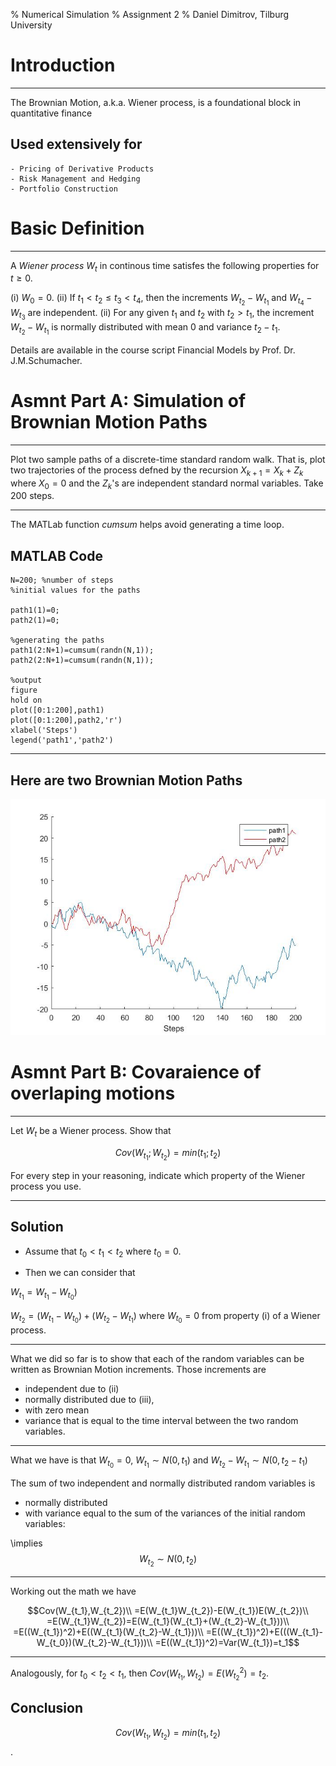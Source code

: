 % Numerical Simulation 
% Assignment 2
% Daniel Dimitrov, Tilburg University

Introduction
================

---------

The Brownian Motion, a.k.a. Wiener process, is a foundational block in quantitative finance 


Used extensively for 
---------

    - Pricing of Derivative Products
    - Risk Management and Hedging
    - Portfolio Construction

Basic Definition
================

---------

A *Wiener process* ${W_t}$ in continous time satisfes the following properties for $t\geq0$.

(i) $W_0 = 0$.
(ii) If $t_1<t_2\leq t_3<t_4$, then the increments 
$W_{t_2}-W_{t_1}$ and $W_{t_4} - W_{t_3}$ are independent.
(ii) For any given $t_1$ and $t_2$ with $t_2 > t_1$, the increment 
$W_{t_2}-W_{t_1}$ is normally distributed with mean $0$ and variance $t_2-t_1$.

Details are available in the course script Financial Models by Prof. Dr. J.M.Schumacher.


Asmnt Part A: Simulation of Brownian Motion Paths 
=================

---------

Plot two sample paths of a discrete-time standard random walk. That is, plot
two trajectories of the process defned by the recursion $X_{k+1} = X_k + Z_k$ where
$X_0 = 0$ and the $Z_k$'s are independent standard normal variables. Take 200 steps.

---------

The MATLab function $cumsum$  helps avoid generating a time loop. 

MATLAB Code
---------

```
N=200; %number of steps
%initial values for the paths

path1(1)=0;
path2(1)=0;

%generating the paths
path1(2:N+1)=cumsum(randn(N,1));
path2(2:N+1)=cumsum(randn(N,1));

%output
figure 
hold on
plot([0:1:200],path1)
plot([0:1:200],path2,'r')
xlabel('Steps')
legend('path1','path2')
```

----------

Here are two Brownian Motion Paths
----------

![](images/asmtA_Brownian.jpg)

Asmnt Part B: Covaraience of overlaping motions 
=================

---------

Let $W_t$ be a Wiener process. Show that 

$$Cov(W_{t_1} ;W_{t_2}) = min(t_1; t_2)$$

For every step in your reasoning, indicate which property of the Wiener process you use.

----------

Solution
----------

- Assume that $t_0 < t_1 < t_2$ where $t_0=0$. 

- Then we can consider that
 
$W_{t_1}=W_{t_1}−W_{t_0})$ 

$W_{t_2}=(W_{t_1}-W_{t_0})+(W_{t_2}-W_{t_1})$ where $W_{t_0}=0$ from property (i) of a Wiener process. 


----------

What we did so far is to show that each of the random variables can be written as Brownian Motion increments. 
Those increments are 

- independent due to (ii) 
- normally distributed due to (iii), 
- with zero mean 
- variance that is equal to the time interval between the two random variables. 

----------

What we have is that $W_{t_0}=0$, $W_{t_1}\sim N(0,t_1)$ and $W_{t_2}-W_{t_1}\sim N(0,t_2-t_1)$

The sum of two independent and normally distributed random variables is 
- normally distributed 
- with variance equal to the sum of the variances of the initial random variables:

\implies  $$W_{t_2}\sim N(0,t_2)$$

----------

Working out the math we have


$$Cov(W_{t_1},W_{t_2})\\
=E(W_{t_1}W_{t_2})-E(W_{t_1})E(W_{t_2})\\
=E(W_{t_1}W_{t_2})=E(W_{t_1}(W_{t_1}+(W_{t_2}-W_{t_1}))\\
=E((W_{t_1})^2)+E((W_{t_1}(W_{t_2}-W_{t_1}))\\
=E((W_{t_1})^2)+E(((W_{t_1}-W_{t_0})(W_{t_2}-W_{t_1}))\\
=E((W_{t_1})^2)=Var(W_{t_1})=t_1$$


----------

Analogously, for $t_0<t_2<t_1$, then $Cov(W_{t_1},W_{t_2})=E(W_{t_2}^2)=t_2$.

Conclusion
----------

$$Cov(W_{t_1},W_{t_2})=min(t_1,t_2)$$.

